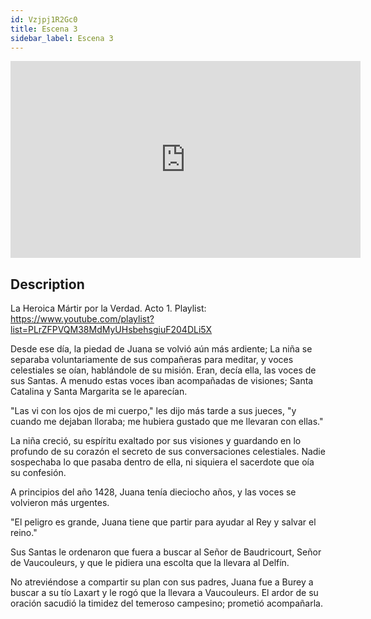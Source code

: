```yaml
---
id: Vzjpj1R2Gc0
title: Escena 3
sidebar_label: Escena 3
---
```


<iframe
  width="560"
  height="315"
  src="https://www.youtube.com/embed/Vzjpj1R2Gc0"
  title="YouTube video player"
  frameborder="0"
  allow="accelerometer; autoplay; clipboard-write; encrypted-media; gyroscope; picture-in-picture; web-share"
  referrerpolicy="strict-origin-when-cross-origin"
  allowfullscreen
></iframe>

## Description

La Heroica Mártir por la Verdad. Acto 1.
Playlist: https://www.youtube.com/playlist?list=PLrZFPVQM38MdMyUHsbehsgiuF204DLi5X

Desde ese día, la piedad de Juana se volvió aún más ardiente; La niña se separaba voluntariamente de sus compañeras para meditar, y voces celestiales se oían, hablándole de su misión. Eran, decía ella, las voces de sus Santas. A menudo estas voces iban acompañadas de visiones; Santa Catalina y Santa Margarita se le aparecían.

"Las vi con los ojos de mi cuerpo," les dijo más tarde a sus jueces, "y cuando me dejaban lloraba; me hubiera gustado que me llevaran con ellas."

La niña creció, su espíritu exaltado por sus visiones y guardando en lo profundo de su corazón el secreto de sus conversaciones celestiales. Nadie sospechaba lo que pasaba dentro de ella, ni siquiera el sacerdote que oía su confesión.

A principios del año 1428, Juana tenía dieciocho años, y las voces se volvieron más urgentes.

"El peligro es grande, Juana tiene que partir para ayudar al Rey y salvar el reino."

Sus Santas le ordenaron que fuera a buscar al Señor de Baudricourt, Señor de Vaucouleurs, y que le pidiera una escolta que la llevara al Delfín.

No atreviéndose a compartir su plan con sus padres, Juana fue a Burey a buscar a su tío Laxart y le rogó que la llevara a Vaucouleurs. El ardor de su oración sacudió la timidez del temeroso campesino; prometió acompañarla.
